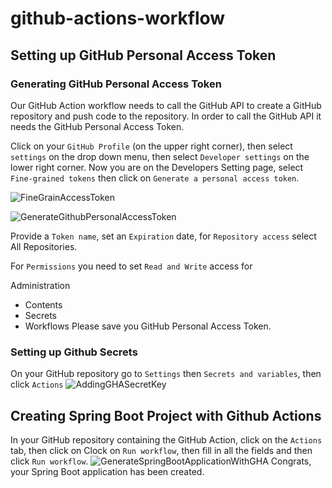 # github-actions-workflow

## Setting up GitHub Personal Access Token
### Generating GitHub Personal Access Token
Our GitHub Action workflow needs to call the GitHub API to create a GitHub repository and push code to the repository. In order to call the GitHub API it needs the GitHub Personal Access Token.

Click on your `GitHub Profile` (on the upper right corner), then select `settings` on the drop down menu, then select `Developer settings` on the lower right corner. Now you are on the Developers Setting page, select `Fine-grained tokens` then click on `Generate a personal access token`.

![FineGrainAccessToken](https://github.com/yilengyao/github-actions-workflow/blob/main/media/images/FineGrainAccessToken.png)

![GenerateGithubPersonalAccessToken](https://github.com/yilengyao/github-actions-workflow/blob/main/media/images/GenerateGithubPersonalAccessToken.png)

Provide a `Token name`, set an `Expiration` date, for `Repository access` select All Repositories.

For `Permissions` you need to set `Read and Write` access for

Administration
- Contents
- Secrets
- Workflows
Please save you GitHub Personal Access Token.

### Setting up Github Secrets
On your GitHub repository go to `Settings` then `Secrets and variables`, then click `Actions`
![AddingGHASecretKey](https://github.com/yilengyao/github-actions-workflow/blob/main/media/images/AddingGHASecretKey.png)

## Creating Spring Boot Project with Github Actions
In your GitHub repository containing the GitHub Action, click on the `Actions` tab, then click on Clock on `Run workflow`, then fill in all the fields and then click `Run workflow`.
![GenerateSpringBootApplicationWithGHA](https://github.com/yilengyao/github-actions-workflow/blob/main/media/images/GenerateSpringBootApplicationWithGHA.png)
Congrats, your Spring Boot application has been created.

